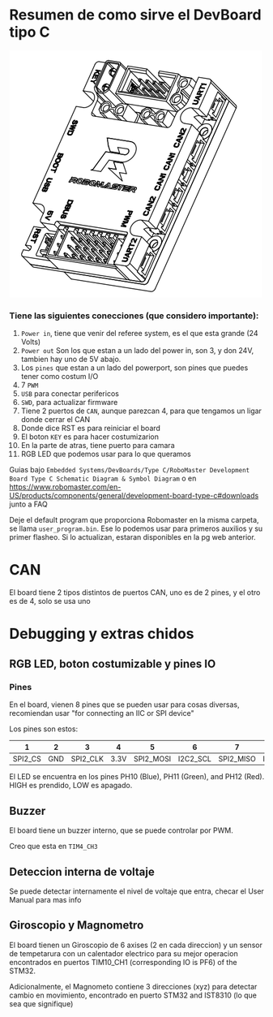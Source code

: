 # Resumen de como sirve el DevBoard tipo C

![img](img/boardimgtypec.png "Imagen del devboard")

### Tiene las siguientes conecciones (que considero importante):

1. `Power in`, tiene que venir del referee system, es el que esta grande (24 Volts)
1. `Power out` Son los que estan a un lado del power in, son 3, y don 24V, tambien hay uno de 5V abajo.
1. Los `pines` que estan a un lado del powerport, son pines que puedes tener como costum I/O
1. 7 `PWM`
1. `USB` para conectar perifericos
1. `SWD`, para actualizar firmware
1. Tiene 2 puertos de `CAN`, aunque parezcan 4, para que tengamos un ligar donde cerrar el CAN
1. Donde dice RST es para reiniciar el board
1. El boton `KEY` es para hacer costumizarion
1. En la parte de atras, tiene puerto para camara
1. RGB LED que podemos usar para lo que queramos

Guias bajo `Embedded Systems/DevBoards/Type C/RoboMaster Development Board Type C Schematic Diagram & Symbol Diagram` o en https://www.robomaster.com/en-US/products/components/general/development-board-type-c#downloads junto a FAQ

Deje el default program que proporciona Robomaster en la misma carpeta, se llama `user_program.bin`. Ese lo podemos usar para primeros auxilios y su primer flasheo. Si lo actualizan, estaran disponibles en la pg web anterior.

# CAN

El board tiene 2 tipos distintos de puertos CAN, uno es de 2 pines, y el otro es de 4, solo se usa uno

# Debugging y extras chidos

## RGB LED, boton costumizable y pines IO

### Pines

En el board, vienen 8 pines que se pueden usar para cosas diversas, recomiendan usar "for connecting an IIC or SPI device"

Los pines son estos:

1|2|3|4|5|6|7|8
:-:|:-:|:-:|:-:|:-:|:-:|:-:|:-:
SPI2_CS|GND|SPI2_CLK|3.3V|SPI2_MOSI|I2C2_SCL|SPI2_MISO|I2C2_SDA



El LED se encuentra en los pines PH10 (Blue),
PH11 (Green), and PH12 (Red). HIGH es prendido, LOW es apagado.


## Buzzer

El board tiene un buzzer interno, que se puede controlar por PWM. 

Creo que esta en `TIM4_CH3`

## Deteccion interna de voltaje

Se puede detectar internamente el nivel de voltaje que entra, checar el User Manual para mas info

## Giroscopio y Magnometro

El board tienen un Giroscopio de 6 axises (2 en cada direccion) y un sensor de tempetarura con un calentador electrico para su mejor operacion encontrados en puertos TIM10_CH1 (corresponding IO is PF6) of the STM32. 

Adicionalmente, el Magnometo contiene 3 direcciones (xyz) para detectar cambio en movimiento, encontrado en puerto STM32 and IST8310 (lo que sea que signifique)

